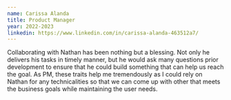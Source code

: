 ```yaml
---
name: Carissa Alanda
title: Product Manager
year: 2022-2023
linkedin: https://www.linkedin.com/in/carissa-alanda-463512a7/
---
```


Collaborating with Nathan has been nothing but a blessing. Not only he delivers his tasks in timely manner, but he would ask many questions prior development to ensure that he could build something that can help us reach the goal. As PM, these traits help me tremendously as I could rely on Nathan for any technicalities so that we can come up with other that meets the business goals while maintaining the user needs.
